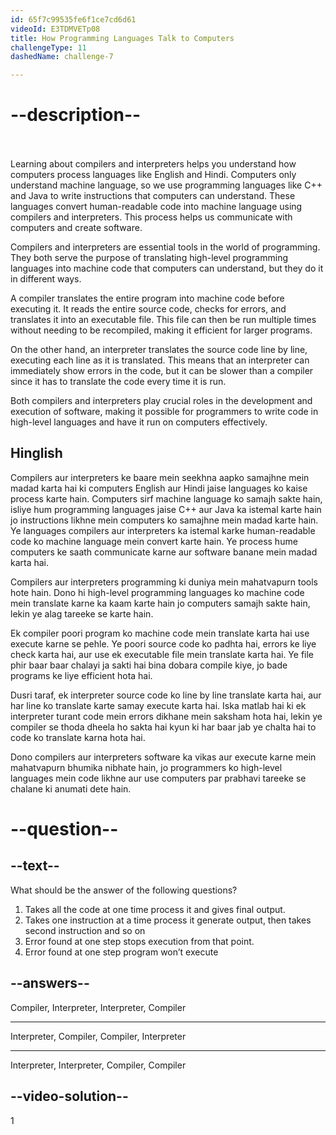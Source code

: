 ```yaml
---
id: 65f7c99535fe6f1ce7cd6d61
videoId: E3TDMVETp08
title: How Programming Languages Talk to Computers
challengeType: 11
dashedName: challenge-7

---
```


# --description--
<br>
<br>
Learning about compilers and interpreters helps you understand how computers process languages like English and Hindi. Computers only understand machine language, so we use programming languages like C++ and Java to write instructions that computers can understand. These languages convert human-readable code into machine language using compilers and interpreters. This process helps us communicate with computers and create software.

Compilers and interpreters are essential tools in the world of programming. They both serve the purpose of translating high-level programming languages into machine code that computers can understand, but they do it in different ways.

A compiler translates the entire program into machine code before executing it. It reads the entire source code, checks for errors, and translates it into an executable file. This file can then be run multiple times without needing to be recompiled, making it efficient for larger programs.

On the other hand, an interpreter translates the source code line by line, executing each line as it is translated. This means that an interpreter can immediately show errors in the code, but it can be slower than a compiler since it has to translate the code every time it is run.

Both compilers and interpreters play crucial roles in the development and execution of software, making it possible for programmers to write code in high-level languages and have it run on computers effectively.

<h2>Hinglish</h2>

Compilers aur interpreters ke baare mein seekhna aapko samajhne mein madad karta hai ki computers English aur Hindi jaise languages ko kaise process karte hain. Computers sirf machine language ko samajh sakte hain, isliye hum programming languages jaise C++ aur Java ka istemal karte hain jo instructions likhne mein computers ko samajhne mein madad karte hain. Ye languages compilers aur interpreters ka istemal karke human-readable code ko machine language mein convert karte hain. Ye process hume computers ke saath communicate karne aur software banane mein madad karta hai.

Compilers aur interpreters programming ki duniya mein mahatvapurn tools hote hain. Dono hi high-level programming languages ko machine code mein translate karne ka kaam karte hain jo computers samajh sakte hain, lekin ye alag tareeke se karte hain.

Ek compiler poori program ko machine code mein translate karta hai use execute karne se pehle. Ye poori source code ko padhta hai, errors ke liye check karta hai, aur use ek executable file mein translate karta hai. Ye file phir baar baar chalayi ja sakti hai bina dobara compile kiye, jo bade programs ke liye efficient hota hai.

Dusri taraf, ek interpreter source code ko line by line translate karta hai, aur har line ko translate karte samay execute karta hai. Iska matlab hai ki ek interpreter turant code mein errors dikhane mein saksham hota hai, lekin ye compiler se thoda dheela ho sakta hai kyun ki har baar jab ye chalta hai to code ko translate karna hota hai.

Dono compilers aur interpreters software ka vikas aur execute karne mein mahatvapurn bhumika nibhate hain, jo programmers ko high-level languages mein code likhne aur use computers par prabhavi tareeke se chalane ki anumati dete hain.


# --question--

## --text--

What should be the answer of the following questions? 

1. Takes all the code at one time process it and gives final output.
2. Takes one instruction at a time process it generate output, then takes second instruction and so on
3. Error found at one step stops execution from that point.
4. Error found at one step program won’t execute


## --answers--

Compiler, Interpreter, Interpreter, Compiler

---

Interpreter, Compiler, Compiler, Interpreter

---

Interpreter, Interpreter, Compiler, Compiler

## --video-solution--

1
